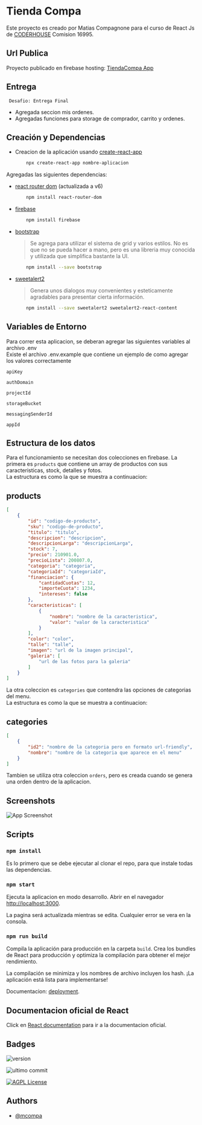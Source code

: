 # Tienda Compa

Este proyecto es creado por Matias Compagnone para el curso de React Js de
 [CODERHOUSE](https://www.coderhouse.com/) Comision 16995.

## Url Publica
 Proyecto publicado en firebase hosting: [TiendaCompa App](https://app-tiendacompa.web.app)

## Entrega

``` Desafio: Entrega Final```

- Agregada seccion mis ordenes.
- Agregadas funciones para storage de comprador, carrito y ordenes.


## Creación y Dependencias

- Creacion de la aplicación usando [create-react-app](https://github.com/facebook/create-react-app)
    ```bash
        npx create-react-app nombre-aplicacion
    ```

Agregadas las siguientes dependencias:

- [react router dom](https://reactrouter.com/docs/en/v6/getting-started/overview)  (actualizada a v6)
    ```bash
        npm install react-router-dom
    ```
- [firebase](https://firebase.google.com/docs/web/setup?hl=es) 
    ```bash
        npm install firebase
    ```
- [bootstrap](https://getbootstrap.com/) 
    > Se agrega para utilizar el sistema de grid y varios estilos. No es que no se pueda hacer a mano, pero es una 
    libreria muy conocida y utilizada que simplifica bastante la UI.

    ```bash
        npm install --save bootstrap
    ```
- [sweetalert2](https://github.com/sweetalert2/sweetalert2-react-content)  
    > Genera unos dialogos muy convenientes y esteticamente agradables para presentar cierta información.
    
    ```bash
        npm install --save sweetalert2 sweetalert2-react-content
    ```

## Variables de Entorno

Para correr esta aplicacion, se deberan agregar las siguientes variables al archivo .env \
Existe el archivo .env.example que contiene un ejemplo de como agregar los valores correctamente

`apiKey`

`authDomain`

`projectId`

`storageBucket`

`messagingSenderId`

`appId`


## Estructura de los datos

Para el funcionamiento se necesitan dos colecciones en firebase. 
La primera es `products` que contiene un array de productos con sus caracteristicas, stock, detalles y fotos. \
La estructura es como la que se muestra a continuacion:

products
----------
```json
[
    {
        "id": "codigo-de-producto",
        "sku": "codigo-de-producto",
        "titulo": "titulo",
        "descripcion": "descripcion",
        "descripcionLarga": "descripcionLarga",
        "stock": 7,
        "precio": 210901.0,
        "precioLista": 200807.0,
        "categoria": "categoria",
        "categoriaId": "categoriaId",
        "financiacion": {
            "cantidadCuotas": 12,
            "importeCuota": 1234,
            "intereses": false
        },
        "caracteristicas": [
            {
                "nombre": "nombre de la caracteristica",
                "valor": "valor de la caracteristica"
            }
        ],
        "color": "color",
        "talle": "talle",
        "imagen": "url de la imagen principal",
        "galeria": [
            "url de las fotos para la galeria"
        ]
    }
]
``` 

La otra coleccion es `categories` que contendra las opciones de categorias del menu. \
La estructura es como la que se muestra a continuacion:

categories
----------
```json
[
    {
        "id2": "nombre de la categoria pero en formato url-friendly",
        "nombre": "nombre de la categoria que aparece en el menu"
    }
]
```    

Tambien se utiliza otra coleccion `orders`, pero es creada cuando se genera una orden dentro de la aplicacion.

## Screenshots

![App Screenshot](https://x-it.com.ar/tiendacompa.gif)

## Scripts 

### `npm install`

Es lo primero que se debe ejecutar al clonar el repo, para que instale todas 
las dependencias.


### `npm start`

Ejecuta la aplicacion en modo desarrollo. Abrir en el navegador 
[http://localhost:3000](http://localhost:3000).

La pagina será actualizada mientras se edita. Cualquier error se vera en la consola.


### `npm run build`

Compila la aplicación para producción en la carpeta `build`.
Crea los bundles de React para producción y optimiza la compilación 
para obtener el mejor rendimiento.

La compilación se minimiza y los nombres de archivo incluyen los hash.
¡La aplicación está lista para implementarse!

Documentacion: [deployment](https://facebook.github.io/create-react-app/docs/deployment).


## Documentacion oficial de React

Click en [React documentation](https://reactjs.org/) para ir a la documentacion oficial.


## Badges

![version](https://img.shields.io/static/v1?label=Version&message=1.0.0&color=green)

![ultimo commit](https://img.shields.io/github/last-commit/mcompa/tiendacompa)

[![AGPL License](https://img.shields.io/badge/license-AGPL-blue.svg)](http://www.gnu.org/licenses/agpl-3.0)


## Authors

- [@mcompa](https://www.github.com/mcompa)

